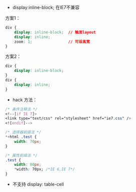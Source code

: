 - display:inline-block; 在IE7不兼容

方案1：
```css
div {
    display: inline-block;  // 触发layout
    display: inline;
    zoom: 1;                // 可设高宽
}
```
方案2：
```css
div {
    display: inline-block;
}
div {
    display: inline;
}
```

- hack 方法：
```css
/* 条件注释法 */
<!--[if IE 7]>
<link type="text/css" rel="stylesheet" href="ie7.css" />
<![endif]-->

/* 选择器前缀法 */
*+html .test {
    width: 70px;
}

/* 属性前缀法 */      
.test {
    width: 80px;
    *width: 70px; /*IE 6,IE 7*/
}
```

- 不支持 display: table-cell
